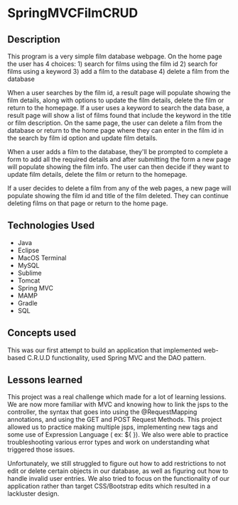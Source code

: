 # SpringMVCFilmCRUD

## Description 
This program is a very simple film database webpage. On the home page the user has 4 choices: 
	1) search for films using the film id
	2) search for films using a keyword 
	3) add a film to the database
	4) delete a film from the database

When a user searches by the film id, a result page will populate showing the film details, along with options to update the film details, delete the film or return to the homepage. If a user uses a keyword to search the data base, a result page will show a list of films found that include the keyword in the title or film description. On the same page, the user can delete a film from the database or return to the home page where they can enter in the film id in the search by film id option and update film details.

When a user adds a film to the database, they'll be prompted to complete a form to add all the required details and after submitting the form a new page will populate showing the film info. The user can then decide if they want to update film details, delete the film or return to the homepage.

If a user decides to delete a film from any of the web pages, a new page will populate showing the film id and title of the film deleted. They can continue deleting films on that page or return to the home page.

## Technologies Used
* Java
* Eclipse
* MacOS Terminal
* MySQL
* Sublime
* Tomcat
* Spring MVC
* MAMP
* Gradle
* SQL

## Concepts used
This was our first attempt to build an application that implemented web-based C.R.U.D functionality, used Spring MVC and the DAO pattern. 

## Lessons learned
This project was a real challenge which made for a lot of learning lessions. We are now more familiar with MVC and knowing how to link the jsps to the controller, the syntax that goes into using the @RequestMapping annotations, and using the GET and POST Request Methods. This project allowed us to practice making multiple jsps, implementing new tags and some use of Expression Language ( ex: ${ }). We also were able to practice troubleshooting various error types and work on understanding what triggered those issues.

Unfortunately, we still struggled to figure out how to add restrictions to not edit or delete certain objects in our database, as well as figuring out how to handle invalid user entries. We also tried to focus on the functionality of our application rather than target CSS/Bootstrap edits which resulted in a lackluster design. 



